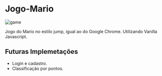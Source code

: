 # Jogo-Mario
![game](https://user-images.githubusercontent.com/29557187/191650269-8c9be936-b537-42fc-90bf-52bd3c6fc87c.png)

Jogo do Mario no estilo jump, igual ao do Google Chrome. Utilizando  Vanilla Javascript.

## Futuras Implemetações
- Login e cadastro.
- Classificação por pontos.
